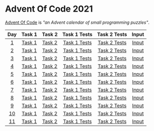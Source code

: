 # Advent Of Code 2021
[Advent Of Code](https://adventofcode.com/2021/about) is *"an Advent calendar of small programming puzzles"*.

| Day | Task 1 | Task 2 | Task 1 Tests | Task 2 Tests | Input |
|:---:|:------:|:------:|:------------:|:------------:|:-----:|
| [1](https://adventofcode.com/2021/day/1) | [Task 1](/AdventOfCode2021/Day01Task1.cs) | [Task 2](/AdventOfCode2021/Day01Task2.cs) | [Task 1 Tests](/AdventOfCode2021.Tests/Day01Task1Tests.cs) | [Task 2 Tests](/AdventOfCode2021.Tests/Day01Task2Tests.cs) | [Input](/AdventOfCode2021.Tests/Files/Day01.txt) |
| [2](https://adventofcode.com/2021/day/2) | [Task 1](/AdventOfCode2021/Day02Task1.cs) | [Task 2](/AdventOfCode2021/Day02Task2.cs) | [Task 1 Tests](/AdventOfCode2021.Tests/Day02Task1Tests.cs) | [Task 2 Tests](/AdventOfCode2021.Tests/Day02Task2Tests.cs) | [Input](/AdventOfCode2021.Tests/Files/Day02.txt) |
| [3](https://adventofcode.com/2021/day/3) | [Task 1](/AdventOfCode2021/Day03Task1.cs) | [Task 2](/AdventOfCode2021/Day03Task2.cs) | [Task 1 Tests](/AdventOfCode2021.Tests/Day03Task1Tests.cs) | [Task 2 Tests](/AdventOfCode2021.Tests/Day03Task2Tests.cs) | [Input](/AdventOfCode2021.Tests/Files/Day03.txt) |
| [4](https://adventofcode.com/2021/day/4) | [Task 1](/AdventOfCode2021/Day04Task1.cs) | [Task 2](/AdventOfCode2021/Day04Task2.cs) | [Task 1 Tests](/AdventOfCode2021.Tests/Day04Task1Tests.cs) | [Task 2 Tests](/AdventOfCode2021.Tests/Day04Task2Tests.cs) | [Input](/AdventOfCode2021.Tests/Files/Day04.txt) |
| [5](https://adventofcode.com/2021/day/5) | [Task 1](/AdventOfCode2021/Day05Task1.cs) | [Task 2](/AdventOfCode2021/Day05Task2.cs) | [Task 1 Tests](/AdventOfCode2021.Tests/Day05Task1Tests.cs) | [Task 2 Tests](/AdventOfCode2021.Tests/Day05Task2Tests.cs) | [Input](/AdventOfCode2021.Tests/Files/Day05.txt) |
| [6](https://adventofcode.com/2021/day/6) | [Task 1](/AdventOfCode2021/Day06Task1.cs) | [Task 2](/AdventOfCode2021/Day06Task2.cs) | [Task 1 Tests](/AdventOfCode2021.Tests/Day06Task1Tests.cs) | [Task 2 Tests](/AdventOfCode2021.Tests/Day06Task2Tests.cs) | [Input](/AdventOfCode2021.Tests/Files/Day06.txt) |
| [7](https://adventofcode.com/2021/day/7) | [Task 1](/AdventOfCode2021/Day07Task1.cs) | [Task 2](/AdventOfCode2021/Day07Task2.cs) | [Task 1 Tests](/AdventOfCode2021.Tests/Day07Task1Tests.cs) | [Task 2 Tests](/AdventOfCode2021.Tests/Day07Task2Tests.cs) | [Input](/AdventOfCode2021.Tests/Files/Day07.txt) |
| [8](https://adventofcode.com/2021/day/8) | [Task 1](/AdventOfCode2021/Day08Task1.cs) | [Task 2](/AdventOfCode2021/Day08Task2.cs) | [Task 1 Tests](/AdventOfCode2021.Tests/Day08Task1Tests.cs) | [Task 2 Tests](/AdventOfCode2021.Tests/Day08Task2Tests.cs) | [Input](/AdventOfCode2021.Tests/Files/Day08.txt) |
| [9](https://adventofcode.com/2021/day/9) | [Task 1](/AdventOfCode2021/Day09Task1.cs) | [Task 2](/AdventOfCode2021/Day09Task2.cs) | [Task 1 Tests](/AdventOfCode2021.Tests/Day09Task1Tests.cs) | [Task 2 Tests](/AdventOfCode2021.Tests/Day09Task2Tests.cs) | [Input](/AdventOfCode2021.Tests/Files/Day09.txt) |
| [10](https://adventofcode.com/2021/day/10) | [Task 1](/AdventOfCode2021/Day10Task1.cs) | [Task 2](/AdventOfCode2021/Day10Task2.cs) | [Task 1 Tests](/AdventOfCode2021.Tests/Day10Task1Tests.cs) | [Task 2 Tests](/AdventOfCode2021.Tests/Day10Task2Tests.cs) | [Input](/AdventOfCode2021.Tests/Files/Day10.txt) |
| [11](https://adventofcode.com/2021/day/11) | [Task 1](/AdventOfCode2021/Day11Task1.cs) | [Task 2](/AdventOfCode2021/Day11Task2.cs) | [Task 1 Tests](/AdventOfCode2021.Tests/Day11Task1Tests.cs) | [Task 2 Tests](/AdventOfCode2021.Tests/Day11Task2Tests.cs) | [Input](/AdventOfCode2021.Tests/Files/Day11.txt) |
